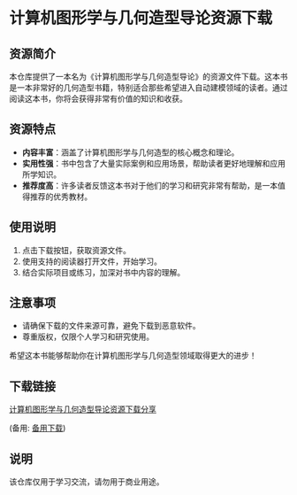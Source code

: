 # 计算机图形学与几何造型导论资源下载

## 资源简介

本仓库提供了一本名为《计算机图形学与几何造型导论》的资源文件下载。这本书是一本非常好的几何造型书籍，特别适合那些希望进入自动建模领域的读者。通过阅读这本书，你将会获得非常有价值的知识和收获。

## 资源特点

- **内容丰富**：涵盖了计算机图形学与几何造型的核心概念和理论。
- **实用性强**：书中包含了大量实际案例和应用场景，帮助读者更好地理解和应用所学知识。
- **推荐度高**：许多读者反馈这本书对于他们的学习和研究非常有帮助，是一本值得推荐的优秀教材。

## 使用说明

1. 点击下载按钮，获取资源文件。
2. 使用支持的阅读器打开文件，开始学习。
3. 结合实际项目或练习，加深对书中内容的理解。

## 注意事项

- 请确保下载的文件来源可靠，避免下载到恶意软件。
- 尊重版权，仅限个人学习和研究使用。

希望这本书能够帮助你在计算机图形学与几何造型领域取得更大的进步！

## 下载链接
[计算机图形学与几何造型导论资源下载分享](https://pan.quark.cn/s/fa55d01a3dad) 

(备用: [备用下载](https://pan.baidu.com/s/1fxQoytLOiqjOhuVftp_HXw?pwd=1234))

## 说明

该仓库仅用于学习交流，请勿用于商业用途。
